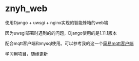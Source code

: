 # znyh_web
使用Django + uwsgi + nginx实现的智能蜂箱的web端

因为uwsgi部署时遇到的的问题，Django使用的是1.11.1版本

配合mqtt客户端和mysql使用。可以参考我的这一个[简易mqtt客户端](https://github.com/kolicime/simple_mqtt_client/tree/master)

学习用项目，随缘更新
